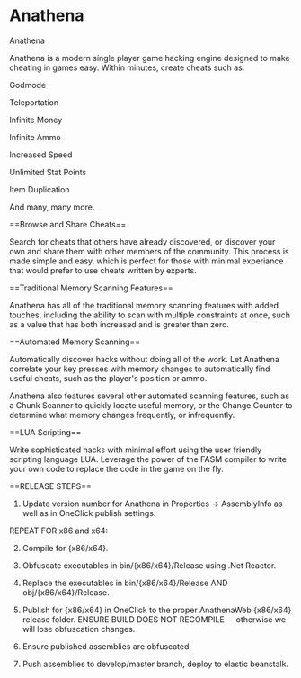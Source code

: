 # Anathena

Anathena

Anathena is a modern single player game hacking engine designed to make cheating in games easy. Within minutes, create cheats such as:

Godmode

Teleportation

Infinite Money

Infinite Ammo

Increased Speed

Unlimited Stat Points

Item Duplication


And many, many more.

==Browse and Share Cheats==

Search for cheats that others have already discovered, or discover your own and share them with other members of the community. This process is made simple and easy, which is perfect for those with minimal experiance that would prefer to use cheats written by experts.

==Traditional Memory Scanning Features==

Anathena has all of the traditional memory scanning features with added touches, including the ability to scan with multiple constraints at once, such as a value that has both increased and is greater than zero.

==Automated Memory Scanning==

Automatically discover hacks without doing all of the work. Let Anathena correlate your key presses with memory changes to automatically find useful cheats, such as the player's position or ammo.

Anathena also features several other automated scanning features, such as a Chunk Scanner to quickly locate useful memory, or the Change Counter to determine what memory changes frequently, or infrequently.

==LUA Scripting==

Write sophisticated hacks with minimal effort using the user friendly scripting language LUA. Leverage the power of the FASM compiler to write your own code to replace the code in the game on the fly. 

==RELEASE STEPS==

1) Update version number for Anathena in Properties -> AssemblyInfo as well as in OneClick publish settings.


REPEAT FOR x86 and x64:

2) Compile for {x86/x64}.

3) Obfuscate executables in bin/{x86/x64}/Release using .Net Reactor.

4) Replace the executables in bin/{x86/x64}/Release AND obj/{x86/x64}/Release.

5) Publish for {x86/x64} in OneClick to the proper AnathenaWeb {x86/x64} release folder. ENSURE BUILD DOES NOT RECOMPILE -- otherwise we will lose obfuscation changes.


6) Ensure published assemblies are obfuscated.

7) Push assemblies to develop/master branch, deploy to elastic beanstalk.
